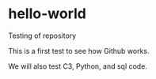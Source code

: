 # hello-world
Testing of repository

This is a first test to see how Github works.

We will also test C3, Python, and sql code.
